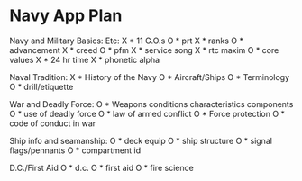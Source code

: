# Navy App Plan

Navy and Military Basics:							Etc:
X	* 11 G.O.s								          O	* prt
X	* ranks									            O	* advancement
X	* creed									            O	* pfm
X	* service song
X	* rtc maxim
O	* core values
X	* 24 hr time
X	* phonetic alpha

Naval Tradition:
X	* History of the Navy
O	* Aircraft/Ships
O	* Terminology
O	* drill/etiquette

War and Deadly Force: 
O	* Weapons conditions characteristics components
O	* use of deadly force
O	* law of armed conflict
O	* Force protection
O	* code of conduct in war

Ship info and seamanship:
O	* deck equip
O	* ship structure
O	* signal flags/pennants
O	* compartment id

D.C./First Aid
O	* d.c.
O	* first aid
O	* fire science
